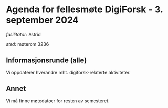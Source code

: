 # Agenda for fellesmøte DigiForsk - 3. september 2024

*fasilitator*: Astrid 

*sted*:  møterom 3236

## Informasjonsrunde (alle)

Vi oppdaterer hverandre mht. digiforsk-relaterte aktiviteter.

## Annet

Vi må finne møtedatoer for resten av semesteret.
